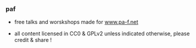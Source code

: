 ### paf

- free talks and worskshops made for www.pa-f.net

- all content licensed in CC0 & GPLv2 unless indicated otherwise, please credit & share !

